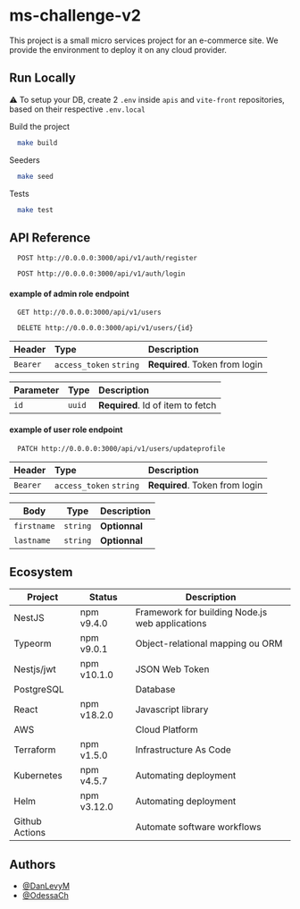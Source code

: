 # ms-challenge-v2

This project is a small micro services project for an e-commerce site.
We provide the environment to deploy it on any cloud provider.

## Run Locally

⚠️ To setup your DB, create 2 `.env` inside `apis` and `vite-front` repositories, based on their respective `.env.local`

Build the project

```bash
  make build
```

Seeders

```bash
  make seed
```

Tests

```bash
  make test
```

## API Reference

```http
  POST http://0.0.0.0:3000/api/v1/auth/register
```

```http
  POST http://0.0.0.0:3000/api/v1/auth/login
```

#### example of admin role endpoint

```http
  GET http://0.0.0.0:3000/api/v1/users
```

```http
  DELETE http://0.0.0.0:3000/api/v1/users/{id}
```

| Header   | Type                    | Description                    |
| :------- | :---------------------- | :----------------------------- |
| `Bearer` | `access_token` `string` | **Required**. Token from login |

| Parameter | Type   | Description                       |
| :-------- | :----- | :-------------------------------- |
| `id`      | `uuid` | **Required**. Id of item to fetch |

#### example of user role endpoint

```http
  PATCH http://0.0.0.0:3000/api/v1/users/updateprofile
```

| Header   | Type                    | Description                    |
| :------- | :---------------------- | :----------------------------- |
| `Bearer` | `access_token` `string` | **Required**. Token from login |

| Body        | Type     | Description   |
| ----------- | -------- | ------------- |
| `firstname` | `string` | **Optionnal** |
| `lastname`  | `string` | **Optionnal** |

## Ecosystem

| Project        | Status      | Description                                     |
| -------------- | ----------- | ----------------------------------------------- |
| NestJS         | npm v9.4.0  | Framework for building Node.js web applications |
| Typeorm        | npm v9.0.1  | Object-relational mapping ou ORM                |
| Nestjs/jwt     | npm v10.1.0 | JSON Web Token                                  |
| PostgreSQL     |             | Database                                        |
| React          | npm v18.2.0 | Javascript library                              |
| AWS            |             | Cloud Platform                                  |
| Terraform      | npm v1.5.0  | Infrastructure As Code                          |
| Kubernetes     | npm v4.5.7  | Automating deployment                           |
| Helm           | npm v3.12.0 | Automating deployment                           |
| Github Actions |             | Automate software workflows                     |

## Authors

- [@DanLevyM](https://www.github.com/DanLevyM)
- [@OdessaCh](https://github.com/OdessaCh)
